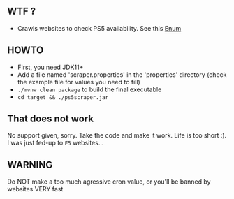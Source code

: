 ## WTF ?

- Crawls websites to check PS5 availability. See this [Enum](src/main/java/com/mpalourdio/projects/ps5scraper/services/Crawlables.java)
## HOWTO

- First, you need JDK11+
- Add a file named 'scraper.properties' in the 'properties' directory (check the example file for values you need to fill)
- `./mvnw clean package` to build the final executable
- `cd target && ./ps5scraper.jar`

## That does not work

No support given, sorry. Take the code and make it work. Life is too short :). I was just fed-up to `F5` websites...

## WARNING

Do NOT make a too much agressive cron value, or you'll be banned by websites VERY fast
